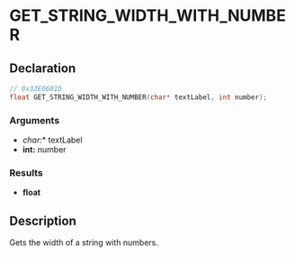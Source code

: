 # GET_STRING_WIDTH_WITH_NUMBER

## Declaration
```cpp
// 0x33E0601D
float GET_STRING_WIDTH_WITH_NUMBER(char* textLabel, int number);
```

### Arguments
- **char*:** textLabel
- **int:** number

### Results
- **float**

## Description
Gets the width of a string with numbers.